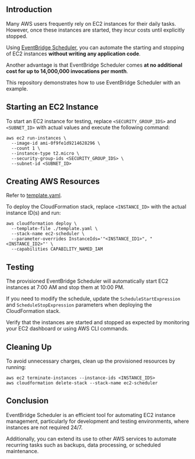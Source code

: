 ## Introduction

Many AWS users frequently rely on EC2 instances for their daily tasks. However, once these instances are started, they incur costs until explicitly stopped.

Using [EventBridge Scheduler](https://docs.aws.amazon.com/scheduler/latest/UserGuide/what-is-scheduler.html), you can automate the starting and stopping of EC2 instances **without writing any application code**.

Another advantage is that EventBridge Scheduler comes **at no additional cost for up to 14,000,000 invocations per month**.

This repository demonstrates how to use EventBridge Scheduler with an example.

## Starting an EC2 Instance

To start an EC2 instance for testing, replace `<SECURITY_GROUP_IDS>` and `<SUBNET_ID>` with actual values and execute the following command:

```shell
aws ec2 run-instances \
  --image-id ami-0f9fe1d9214628296 \
  --count 1 \
  --instance-type t2.micro \
  --security-group-ids <SECURITY_GROUP_IDS> \
  --subnet-id <SUBNET_ID>
```

## Creating AWS Resources

Refer to [template.yaml](template.yaml).

To deploy the CloudFormation stack, replace `<INSTANCE_ID>` with the actual instance ID(s) and run:

```shell
aws cloudformation deploy \
  --template-file ./template.yaml \
  --stack-name ec2-scheduler \
  --parameter-overrides InstanceIds='"<INSTANCE_ID1>", "<INSTANCE_ID2>"' \
  --capabilities CAPABILITY_NAMED_IAM
```

## Testing

The provisioned EventBridge Scheduler will automatically start EC2 instances at 7:00 AM and stop them at 10:00 PM.

If you need to modify the schedule, update the `ScheduleStartExpression` and `ScheduleStopExpression` parameters when deploying the CloudFormation stack.

Verify that the instances are started and stopped as expected by monitoring your EC2 dashboard or using AWS CLI commands.

## Cleaning Up

To avoid unnecessary charges, clean up the provisioned resources by running:

```shell
aws ec2 terminate-instances --instance-ids <INSTANCE_IDS>
aws cloudformation delete-stack --stack-name ec2-scheduler
```

## Conclusion

EventBridge Scheduler is an efficient tool for automating EC2 instance management, particularly for development and testing environments, where instances are not required 24/7.

Additionally, you can extend its use to other AWS services to automate recurring tasks such as backups, data processing, or scheduled maintenance.
